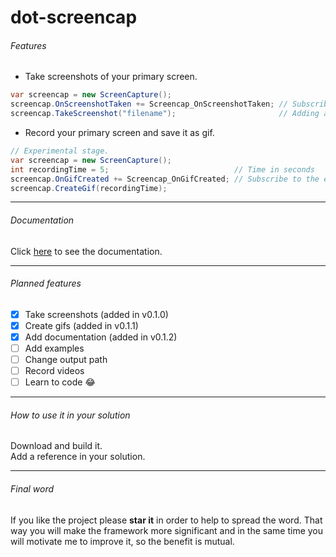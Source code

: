 # dot-screencap

###### Features
+ Take screenshots of your primary screen.

 ``` csharp
var screencap = new ScreenCapture();  
screencap.OnScreenshotTaken += Screencap_OnScreenshotTaken; // Subscribe to the event.
screencap.TakeScreenshot("filename");                       // Adding a filename is optional.
 ```
+ Record your primary screen and save it as gif.

 ``` csharp
// Experimental stage.
var screencap = new ScreenCapture();
int recordingTime = 5;                            // Time in seconds
screencap.OnGifCreated += Screencap_OnGifCreated; // Subscribe to the event.
screencap.CreateGif(recordingTime);
 ```

***

###### Documentation
Click [here](http://speisaa.github.io) to see the documentation.

***

###### Planned features
- [x] Take screenshots     (added in v0.1.0)
- [x] Create gifs          (added in v0.1.1)
- [x] Add documentation    (added in v0.1.2)
- [ ] Add examples
- [ ] Change output path
- [ ] Record videos
- [ ] Learn to code :joy:

***

###### How to use it in your solution
Download and build it.  
Add a reference in your solution.

***

###### Final word
If you like the project please **star it** in order to help to spread the word. That way you will make the framework more significant and in the same time you will motivate me to improve it, so the benefit is mutual.
